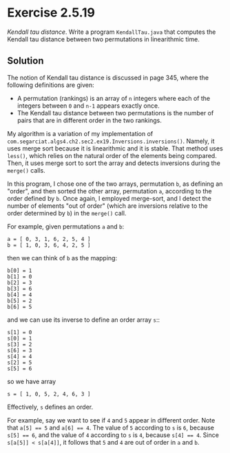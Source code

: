 # Exercise 2.5.19

*Kendall tau distance*. Write a program `KendallTau.java` that computes the Kendall
tau distance between two permutations in linearithmic time.

## Solution

The notion of Kendall tau distance is discussed in page 345, where the following
definitions are given:

- A permutation (rankings) is an array of `n` integers where each of the integers between
`0` and `n-1` appears exactly once.
- The Kendall tau distance between two permutations is the number of pairs that are 
in different order in the two rankings.

My algorithm is a variation of my implementation of `com.segarciat.algs4.ch2.sec2.ex19.Inversions.inversions()`.
Namely, it uses merge sort because it is linearithmic and it is stable. That method uses
`less()`, which relies on the natural order of the elements being compared. Then, it uses
merge sort to sort the array and detects inversions during the `merge()` calls.

In this program, I chose one of the two arrays, permutation `b`, as defining an "order",
and then sorted the other array, permutation `a`, according to the order defined by `b`.
Once again, I employed merge-sort, and I detect the number of elements "out of order"
(which are inversions relative to the order determined by `b`) in the `merge()` call.

For example, given permutations `a` and `b`:

```text
a = [ 0, 3, 1, 6, 2, 5, 4 ]
b = [ 1, 0, 3, 6, 4, 2, 5 ]
```

then we can think of `b` as the mapping:

```text
b[0] = 1
b[1] = 0
b[2] = 3
b[3] = 6
b[4] = 4
b[5] = 2
b[6] = 5
```

and we can use its inverse to define an order array `s`::

```text
s[1] = 0
s[0] = 1
s[3] = 2
s[6] = 3
s[4] = 4
s[2] = 5
s[5] = 6
```

so we have array

```text
s = [ 1, 0, 5, 2, 4, 6, 3 ]
```

Effectively, `s` defines an order.

For example, say we want to see if `4` and `5` appear in different order.
Note that `a[5] == 5` and `a[6] == 4`. The value of `5` according
to `s` is `6`, because `s[5] == 6`, and the value of `4` according to `s` is `4`,
because `s[4] == 4`. Since `s[a[5]] < s[a[4]]`, it follows that `5` and `4`
are out of order  in `a` and `b`.